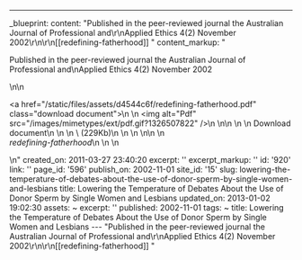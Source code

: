 ---
_blueprint:
  content: "Published in the peer-reviewed journal the Australian Journal of Professional
    and\r\nApplied Ethics 4(2) November 2002\r\n\r\n[[redefining-fatherhood]] "
  content_markup: "<p>Published in the peer-reviewed journal the Australian Journal
    of Professional and\nApplied Ethics 4(2) November 2002</p>\n\n<p><a href=\"/static/files/assets/d4544c6f/redefining-fatherhood.pdf\"
    class=\"download document\">\n    \n      <img alt=\"Pdf\" src=\"/images/mimetypes/ext/pdf.gif?1326507822\"
    />\n    \n\n    <label>\n      <span>\n        Download document\n        \n          \n
    \           (229Kb)\n          \n        \n      </span>\n\n      \n        <br
    /><em>redefining-fatherhood</em>\n      \n    </label>\n  </a></p>\n"
  created_on: 2011-03-27 23:40:20
  excerpt: ''
  excerpt_markup: ''
  id: '920'
  link: ''
  page_id: '596'
  publish_on: 2002-11-01
  site_id: '15'
  slug: lowering-the-temperature-of-debates-about-the-use-of-donor-sperm-by-single-women-and-lesbians
  title: Lowering the Temperature of Debates About the Use of Donor Sperm by Single
    Women and Lesbians
  updated_on: 2013-01-02 19:02:30
assets: ~
excerpt: ''
published: 2002-11-01
tags: ~
title: Lowering the Temperature of Debates About the Use of Donor Sperm by Single
  Women and Lesbians
--- "Published in the peer-reviewed journal the Australian Journal of Professional
  and\r\nApplied Ethics 4(2) November 2002\r\n\r\n[[redefining-fatherhood]] "
